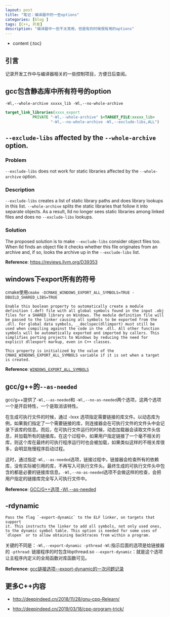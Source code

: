 ```yaml
---
layout: post
title: "笔记：编译器中的一些options"
categories: [blog ]
tags: [C++, 开发]
description: "编译器中一些不太常用，但是有的时候很有用的options"
---
```


* content
{:toc}

## 引言
记录开发工作中与编译器相关的一些控制项目，方便日后查阅。


## gcc包含静态库中所有符号的option

`-Wl,--whole-archive xxxxx_lib -Wl,--no-whole-archive`

```cmake
target_link_libraries(xxxx_export 
            PRIVATE "-Wl,--whole-archive" $<TARGET_FILE:xxxxx_lib>
                    "-Wl,--no-whole-archive -Wl,--exclude-libs,ALL")
```

## `--exclude-libs` affected by the `--whole-archive` option.

### Problem

`--exclude-libs` does not work for static libraries affected by the `--whole-archive` option.

### Description

`--exclude-libs` creates a list of static library paths and does library lookups in this list.
`--whole-archive` splits the static libraries that follow it into separate objects. As a result, lld no longer sees static libraries among linked files and does no `--exclude-libs` lookups.

### Solution

The proposed solution is to make `--exclude-libs` consider object files too. When lld finds an object file it checks whether this file originates from an archive and, if so, looks the archive up in the `--exclude-libs` list.

**Reference**: https://reviews.llvm.org/D39353


## windows下export所有的符号

cmake使用`cmake -DCMAKE_WINDOWS_EXPORT_ALL_SYMBOLS=TRUE -DBUILD_SHARED_LIBS=TRUE`

    Enable this boolean property to automatically create a module definition (.def) file with all global symbols found in the input .obj files for a SHARED library on Windows. The module definition file will be passed to the linker causing all symbols to be exported from the .dll. For global data symbols, __declspec(dllimport) must still be used when compiling against the code in the .dll. All other function symbols will be automatically exported and imported by callers. This simplifies porting projects to Windows by reducing the need for explicit dllexport markup, even in C++ classes.

    This property is initialized by the value of the CMAKE_WINDOWS_EXPORT_ALL_SYMBOLS variable if it is set when a target is created.

**Reference**: [`WINDOWS_EXPORT_ALL_SYMBOLS`](https://cmake.org/cmake/help/v3.4/prop_tgt/WINDOWS_EXPORT_ALL_SYMBOLS.html)


## gcc/g++的`--as-needed`

gcc/g++提供了`-Wl,--as-needed`和 `-Wl,--no-as-needed`两个选项，这两个选项一个是开启特性，一个是取消该特性。

在生成可执行文件的时候，通过 -lxxx 选项指定需要链接的库文件。以动态库为例，如果我们指定了一个需要链接的库，则连接器会在可执行文件的文件头中会记录下该库的信息。而后，在可执行文件运行的时候，动态加载器会读取文件头信息，并加载所有的链接库。在这个过程中，如果用户指定链接了一个毫不相关的库，则这个库在最终的可执行程序运行时也会被加载，如果类似这样的不相关库很多，会明显拖慢程序启动过程。

这时，通过指定`-Wl,--as-needed`选项，链接过程中，链接器会检查所有的依赖库，没有实际被引用的库，不再写入可执行文件头。最终生成的可执行文件头中包含的都是必要的链接库信息。`-Wl,--no-as-needed`选项不会做这样的检查，会把用户指定的链接库完全写入可执行文件中。

**Reference**: [GCC/G++选项 -Wl,--as-needed](https://my.oschina.net/yepanl/blog/2222870)


## -rdynamic

    Pass the flag `-export-dynamic` to the ELF linker, on targets that support
    it. This instructs the linker to add all symbols, not only used ones, to the dynamic symbol table. This option is needed for some uses of `dlopen` or to allow obtaining backtraces from within a program.

关键的不同是：`-Wl,--export-dynamic -pthread`
`-Wl`:指示后面的选项是给链接器的
`-pthread`: 链接程序的时包含libpthread.so
`--export-dynamic`：就是这个选项让主程序内定义的全局函数对库函数可见。

**Reference**: [gcc链接选项--export-dynamic的一次问题记录](https://blog.csdn.net/u011644231/article/details/88880362)


## 更多C++内容
- http://deepindeed.cn/2018/11/28/gnu-cpp-Relearn/

- http://deepindeed.cn/2019/03/18/cpp-program-trick/